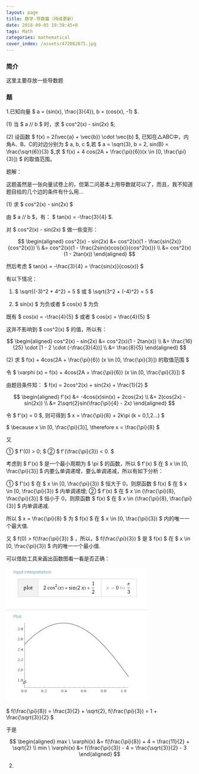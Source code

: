 ```yaml
---
layout: page
title: 数学-导数篇（持续更新）
date: 2018-09-05 19:39:45+8
tags: Math
categories: mathematical
cover_index: /assets/472062875.jpg
---
```


### 简介

这里主要存放一些导数题

### 题

1.已知向量 $ a = (sin(x), \frac{3}{4}), b = (cos(x), -1) $.

(1) 当 $ a // b $ 时，求 $ cos^2(x) - sin(2x) $;

(2) 设函数 $ f(x) = 2(\vec{a} + \vec{b}) \cdot \vec{b} $, 已知在△ABC中，内角A、B、C的对边分别为 $ a, b, c $,若 $ a = \sqrt{3}, b = 2, sin(B) = \frac{\sqrt{6}}{3} $,求 $ f(x) + 4 cos(2A + \frac{\pi}{6})(x \in [0, \frac{\pi}{3}]) $ 的取值范围。

题解：

这题虽然是一张向量试卷上的，但第二问基本上用导数就可以了，而且，我不知道题目给的几个边的条件有什么用...

(1) 求 $ cos^2(x) - sin(2x) $

由 $ a // b $，有： $ tan(x) = -\frac{3}{4} $.

对 $ cos^2(x) - sin(2x) $ 做一些变形：

$$
\begin{aligned}
cos^2(x) - sin(2x)
&= cos^2(x)(1 - \frac{sin(2x)}{cos^2(x)}) \\
&= cos^2(x)(1 - \frac{2sin(x)cos(x)}{cos^2(x)}) \\
&= cos^2(x)(1 - 2tan(x))
\end{aligned}
$$

然后考虑 $  tan(x) = -\frac{3}{4} = \frac{sin(x)}{cos(x)} $

有以下情况：

1. $ \sqrt{(-3)^2 + 4^2} = 5 $ 或 $ \sqrt{3^2 + (-4)^2} = 5 $

2. $ sin(x) $ 为负或者 $ cos(x) $ 为负

既有 $ cos(x) = -\frac{4}{5} $ 或者 $ cos(x) = \frac{4}{5} $

这并不影响到 $ cos^2(x) $ 的值，所以有：

$$
\begin{aligned}
cos^2(x) - sin(2x)
&= cos^2(x)(1 - 2tan(x)) \\
&= \frac{16}{25} \cdot [1 - 2 \cdot (-\frac{3}{4})] \\
&= \frac{8}{5}
\end{aligned}
$$

(2) 求 $ f(x) + 4cos(2A + \frac{\pi}{6}) (x \in [0, \frac{\pi}{3}]) 的取值范围 $

令 $ \varphi (x) = f(x) + 4cos(2A + \frac{\pi}{6}) (x \in [0, \frac{\pi}{3}]) $

由题目条件知： $ f(x) = 2cos^2(x) + sin(2x) + \frac{1}{2} $

$$
\begin{aligned}
f'(x)
&= -4cos(x)sin(x) + 2cos(2x) \\
&= 2(cos(2x) - sin(2x)) \\
&= 2\sqrt{2}sin(\frac{\pi}{4} - 2x)
\end{aligned}
$$

令 $ f'(x) = 0 $, 则可得到 $ x = \frac{\pi}{8} + 2k\pi (k = 0,1,2...) $

$ \because x \in [0, \frac{\pi}{3}], \therefore x = \frac{\pi}{8} $

又

① $ f'(0) > 0; $
② $ f'(\frac{\pi}{3}) < 0. $

考虑到 $ f'(x) $ 是一个最小周期为 $ \pi $ 的函数，所以 $ f'(x) $ 在 $ x \in [0, \frac{\pi}{3}] $ 内要么单调递增，要么单调递减，所以有如下分析：

① $ f'(x) $ 在 $ x \in [0, \frac{\pi}{3}) $ 恒大于 0，则原函数 $ f(x) $ 在 $ x \in [0, \frac{\pi}{3}) $ 内单调递增;
② $ f'(x) $ 在 $ x \in (\frac{\pi}{8}, \frac{\pi}{3}] $ 恒小于 0，则原函数 $ f(x) $ 在 $ x \in (\frac{\pi}{8}, \frac{\pi}{3}] $ 内单调递减.

所以 $ x = \frac{\pi}{8} $ 为 $ f(x) $ 在 $ x \in [0, \frac{\pi}{3}) $ 内的唯一一个最大值.

又 $ f(0) > f(\frac{\pi}{3}) $ ，所以，$ f(\frac{\pi}{3}) $ 是 $ f(x) $ 在 $ x \in [0, \frac{\pi}{3}) $ 内的唯一一个最小值.

可以借助工具来画出函数图看一看是否正确：

![图1](/img/2cos^2x+sin2x+1_2.png)

$ f(\frac{\pi}{8}) = \frac{3}{2} + \sqrt{2}, f(\frac{\pi}{3}) = 1 + \frac{\sqrt{3}}{2} $

于是

$$
\begin{aligned}
max \ \varphi(x) &= f(\frac{\pi}{8}) + 4 = \frac{11}{2} + \sqrt{2} \\
min \ \varphi(x) &= f(\frac{\pi}{3}) - 4 = \frac{\sqrt{3}}{2} - 3
\end{aligned}
$$

2.